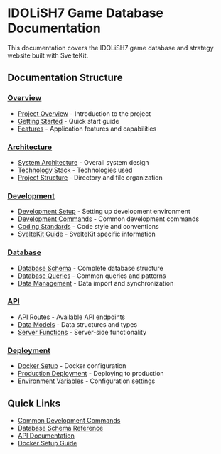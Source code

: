 # IDOLiSH7 Game Database Documentation

This documentation covers the IDOLiSH7 game database and strategy website built with SvelteKit.

## Documentation Structure

### [Overview](./overview/)
- [Project Overview](./overview/project-overview.md) - Introduction to the project
- [Getting Started](./overview/getting-started.md) - Quick start guide
- [Features](./overview/features.md) - Application features and capabilities

### [Architecture](./architecture/)
- [System Architecture](./architecture/system-architecture.md) - Overall system design
- [Technology Stack](./architecture/tech-stack.md) - Technologies used
- [Project Structure](./architecture/project-structure.md) - Directory and file organization

### [Development](./development/)
- [Development Setup](./development/setup.md) - Setting up development environment
- [Development Commands](./development/commands.md) - Common development commands
- [Coding Standards](./development/coding-standards.md) - Code style and conventions
- [SvelteKit Guide](./development/sveltekit-guide.md) - SvelteKit specific information

### [Database](./database/)
- [Database Schema](./database/schema.md) - Complete database structure
- [Database Queries](./database/queries.md) - Common queries and patterns
- [Data Management](./database/data-management.md) - Data import and synchronization

### [API](./api/)
- [API Routes](./api/routes.md) - Available API endpoints
- [Data Models](./api/models.md) - Data structures and types
- [Server Functions](./api/server-functions.md) - Server-side functionality

### [Deployment](./deployment/)
- [Docker Setup](./deployment/docker.md) - Docker configuration
- [Production Deployment](./deployment/production.md) - Deploying to production
- [Environment Variables](./deployment/environment.md) - Configuration settings

## Quick Links

- [Common Development Commands](./development/commands.md)
- [Database Schema Reference](./database/schema.md)
- [API Documentation](./api/routes.md)
- [Docker Setup Guide](./deployment/docker.md)